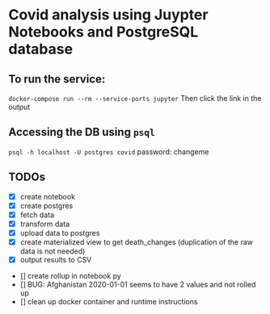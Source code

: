 # Covid analysis using Juypter Notebooks and PostgreSQL database 

## To run the service:
`docker-compose run --rm --service-ports jupyter`
Then click the link in the output

## Accessing the DB using `psql`
`psql -h localhost -U postgres covid`
password: changeme

## TODOs
- [x] create notebook
- [x] create postgres
- [x] fetch data
- [x] transform data 
- [x] upload data to postgres
- [x] create materialized view to get death_changes (duplication of the raw data is not needed)
- [x] output results to CSV
- [] create rollup in notebook py
- [] BUG: Afghanistan	2020-01-01	seems to have 2 values and not rolled up
- [] clean up docker container and runtime instructions 